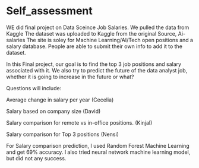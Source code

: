 # Self_assessment

WE did final project on Data Sceince Job Salaries.
We pulled the data from Kaggle The dataset was uploaded to Kaggle from the original Source, Ai-salaries The site is soley for Machine Learning/AI/Tech open positions and a salary database. People are able to submit their own info to add it to the dataset.

In this Final project, our goal is to find the top 3 job positions and salary associated with it. We also try to predict the future of the data analyst job, whether it is going to increase in the future or what?

Questions will include:

Average change in salary per year (Cecelia)

Salary based on company size (David)

Salary comparison for remote vs in-office positions. (Kinjal)

Salary comparison for Top 3 positions (Nensi) 

For Salary comparison prediction, I used Random Forest Machine Learning and get 69% accuracy. I also tried neural network machine learning model, but did not any success.
